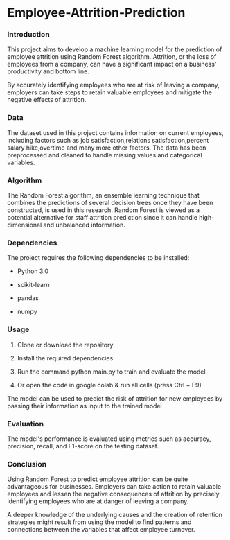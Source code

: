 # Employee-Attrition-Prediction
### Introduction
This project aims to develop a machine learning model for the prediction of employee attrition using Random Forest algorithm. Attrition, or the loss of employees from a company, can have a significant impact on a business' productivity and bottom line. 

By accurately identifying employees who are at risk of leaving a company, employers can take steps to retain valuable employees and mitigate the negative effects of attrition.

### Data
The dataset used in this project contains information on current employees, including factors such as job satisfaction,relations satisfaction,percent salary hike,overtime and many more other factors. The data has been preprocessed and cleaned to handle missing values and categorical variables.

### Algorithm
The Random Forest algorithm, an ensemble learning technique that combines the predictions of several decision trees once they have been constructed, is used in this research. Random Forest is viewed as a potential alternative for staff attrition prediction since it can handle high-dimensional and unbalanced information.

### Dependencies
The project requires the following dependencies to be installed:

- Python 3.0 
 
- scikit-learn 

- pandas 

- numpy

### Usage
1. Clone or download the repository

2. Install the required dependencies

3. Run the command python main.py to train and evaluate the model

4. Or open the code in google colab & run all cells (press Ctrl + F9)

The model can be used to predict the risk of attrition for new employees by passing their information as input to the trained model

### Evaluation
The model's performance is evaluated using metrics such as accuracy, precision, recall, and F1-score on the testing dataset.

### Conclusion
Using Random Forest to predict employee attrition can be quite advantageous for businesses. Employers can take action to retain valuable employees and lessen the negative consequences of attrition by precisely identifying employees who are at danger of leaving a company. 

A deeper knowledge of the underlying causes and the creation of retention strategies might result from using the model to find patterns and connections between the variables that affect employee turnover.
